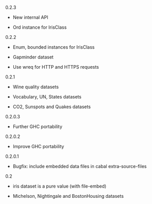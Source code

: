 0.2.3

* New internal API

* Ord instance for IrisClass

0.2.2

* Enum, bounded instances for IrisClass

* Gapminder dataset

* Use wreq for HTTP and HTTPS requests

0.2.1

* Wine quality datasets

* Vocabulary, UN, States datasets

* CO2, Sunspots and Quakes datasets

0.2.0.3

* Further GHC portability

0.2.0.2

* Improve GHC portability

0.2.0.1

* Bugfix: include embedded data files in cabal extra-source-files

0.2

* iris dataset is a pure value (with file-embed)

* Michelson, Nightingale and BostonHousing datasets

